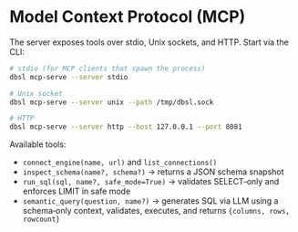 # Model Context Protocol (MCP)

The server exposes tools over stdio, Unix sockets, and HTTP. Start via the CLI:

```bash
# stdio (for MCP clients that spawn the process)
dbsl mcp-serve --server stdio

# Unix socket
dbsl mcp-serve --server unix --path /tmp/dbsl.sock

# HTTP
dbsl mcp-serve --server http --host 127.0.0.1 --port 8081
```

Available tools:
- `connect_engine(name, url)` and `list_connections()`
- `inspect_schema(name?, schema?)` → returns a JSON schema snapshot
- `run_sql(sql, name?, safe_mode=True)` → validates SELECT‑only and enforces LIMIT in safe mode
- `semantic_query(question, name?)` → generates SQL via LLM using a schema‑only context, validates, executes, and returns `{columns, rows, rowcount}`
